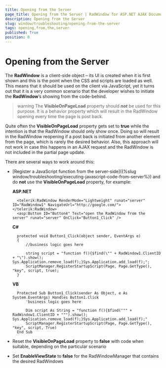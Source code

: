 ```yaml
---
title: Opening from the Server
page_title: Opening from the Server | RadWindow for ASP.NET AJAX Documentation
description: Opening from the Server
slug: window/troubleshooting/opening-from-the-server
tags: opening,from,the,server
published: True
position: 0
---
```


# Opening from the Server

The **RadWindow** is a client-side object – its UI is created when it is first shown and this is the point when the CSS and scripts are loaded as well. This means that it should be used on the client via JavaScript, yet it turns out that it is a very common scenario that the developer wishes to initiate the **RadWindow**’s showing from the code-behind.

>warning The **VisibleOnPageLoad** property should **_not_** be used for this purpose. It is a behavior property which will result in the RadWindow opening every time the page is post back.


Quite often the **VisibleOnPageLoad** property gets set to **true** while the intention is that the RadWindow should only show once. Doing so will result in the RadWindow reopening if a post back is initiated from another element from the page, which is rarely the desired behavior. Also, this approach will not work in case this happens in an AJAX request and the RadWindow is not included in the partial page update.

There are several ways to work around this:

* [Register a JavaScript function from the server-side]({%slug window/troubleshooting/executing-javascript-code-from-server%}) and do **not** use the **VisibleOnPageLoad** property, for example:

	**ASP.NET**

		<telerik:RadWindow RenderMode="Lightweight" runat="server" ID="RadWindow1" NavigateUrl="http://google.com/"></telerik:RadWindow>
		<asp:Button ID="Button4" Text="open the RadWindow from the server" runat="server" OnClick="Button1_Click" />


	**C#**

		protected void Button1_Click(object sender, EventArgs e)
		{
			//business logic goes here
		
			string script = "function f(){$find(\"" + RadWindow1.ClientID + "\").show(); Sys.Application.remove_load(f);}Sys.Application.add_load(f);";
			ScriptManager.RegisterStartupScript(Page, Page.GetType(), "key", script, true);
		}

	**VB**

		Protected Sub Button1_Click(sender As Object, e As System.EventArgs) Handles Button1.Click
			'business logic goes here
		
			Dim script As String = "function f(){$find(""" + RadWindow1.ClientID + """).show(); Sys.Application.remove_load(f);}Sys.Application.add_load(f);"
			ScriptManager.RegisterStartupScript(Page, Page.GetType(), "key", script, True)
		End Sub


* Reset the **VisibleOnPageLoad** property to **false** with code when suitable, depending on the particular scenario

* Set **EnableViewState** to **false** for the RadWindowManager that contains the desired RadWindows

